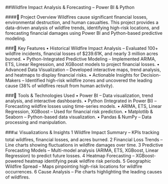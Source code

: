 ##Wildfire Impact Analysis & Forecasting – Power BI & Python

####📌 Project Overview
Wildfires cause significant financial losses, environmental destruction, and human casualties. This project provides a data-driven analysis of wildfire trends, identifying high-risk locations, and forecasting financial damages using Power BI and Python-based predictive modeling.

###🚀 Key Features
•	Historical Wildfire Impact Analysis – Evaluated 100+ wildfire incidents, financial losses of $239.61K, and nearly 3 million acres burned.
•	Python-Integrated Predictive Modeling – Implemented ARIMA, ETS, Linear Regression, and XGBoost models to project financial losses.
•	Advanced Data Visualization – Developed interactive maps, trend analysis, and heatmaps to display financial risks.
•	Actionable Insights for Decision-Makers – Identified high-risk wildfire zones and uncovered the leading cause (38% of wildfires result from human activity).

###🔧 Tools & Technologies Used
•	Power BI – Data visualization, trend analysis, and interactive dashboards.
•	Python (Integrated in Power BI) – Forecasting wildfire losses using time-series models.
•	ARIMA, ETS, Linear Regression, XGBoost – Used for financial risk prediction.
•	Matplotlib & Seaborn – Python-based data visualization.
•	Pandas & NumPy – Data processing and manipulation.

###📊 Visualizations & Insights
1 Wildfire Impact Summary – KPIs tracking total wildfires, financial losses, and acres burned.
2 Financial Loss Trends – Line charts showing fluctuations in wildfire damages over time.
3️ Predictive Forecasting Models – Multi-model analysis (ARIMA, ETS, XGBoost, Linear Regression) to predict future losses.
4️ Heatmap Forecasting – XGBoost-powered heatmap identifying peak wildfire risk periods.
5️ Geographic Wildfire Spread – Maps pinpointing high-risk locations for wildfire occurrences.
6️ Cause Analysis – Pie charts highlighting the leading causes of wildfires.


